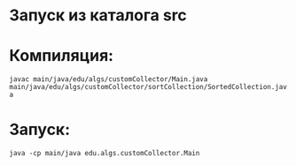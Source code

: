 # Запуск из каталога src


# Компиляция:

`javac main/java/edu/algs/customCollector/Main.java main/java/edu/algs/customCollector/sortCollection/SortedCollection.java`


# Запуск:

`java -cp main/java edu.algs.customCollector.Main`

